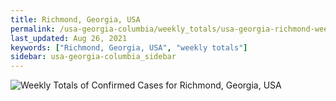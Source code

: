 ```yaml
---
title: Richmond, Georgia, USA
permalink: /usa-georgia-columbia/weekly_totals/usa-georgia-richmond-weekly_totals.html
last_updated: Aug 26, 2021
keywords: ["Richmond, Georgia, USA", "weekly totals"]
sidebar: usa-georgia-columbia_sidebar
---
```


![Weekly Totals of Confirmed Cases for Richmond, Georgia, USA](/covid_tracker/images/graphs/usa-georgia-richmond-weekly_totals_graph.png)
